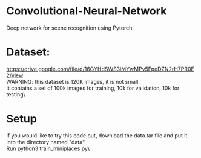 # Convolutional-Neural-Network
Deep network for scene recognition using Pytorch.

# Dataset:
https://drive.google.com/file/d/16GYHdSWS3iMYwMPv5FpeDZN2rH7PR0F2/view \
WARNING: this dataset is 120K images, it is not small.\
It contains a set of 100k images for training, 10k for validation, 10k for testing\

# Setup
If you would like to try this code out, download the data.tar file and put it into the directory named "data"\
Run python3 train_miniplaces.py\
